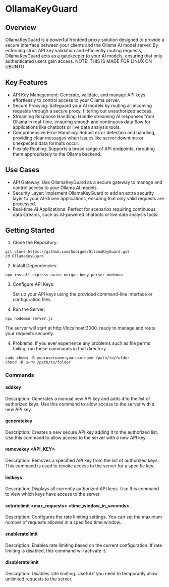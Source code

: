 # OllamaKeyGuard

## Overview

OllamaKeyGuard is a powerful frontend proxy solution designed to provide a secure interface between your clients and the Ollama AI model server. By enforcing strict API key validation and efficiently routing requests, OllamaKeyGuard acts as a gatekeeper to your AI models, ensuring that only authenticated users gain access. NOTE: THIS IS MADE FOR LINUX ON UBUNTU

## Key Features

- API Key Management: Generate, validate, and manage API keys effortlessly to control access to your Ollama server.
- Secure Proxying: Safeguard your AI models by routing all incoming requests through a secure proxy, filtering out unauthorized access.
- Streaming Response Handling: Handle streaming AI responses from Ollama in real-time, ensuring smooth and continuous data flow for applications like chatbots or live data analysis tools.
- Comprehensive Error Handling: Robust error detection and handling, providing clear messages when issues like server downtime or unexpected data formats occur.
- Flexible Routing: Supports a broad range of API endpoints, rerouting them appropriately to the Ollama backend.

## Use Cases

- API Gateway: Use OllamaKeyGuard as a secure gateway to manage and control access to your Ollama AI models.
- Security Layer: Implement OllamaKeyGuard to add an extra security layer to your AI-driven applications, ensuring that only valid requests are processed.
- Real-time AI Applications: Perfect for scenarios requiring continuous data streams, such as AI-powered chatbots or live data analysis tools.

## Getting Started

1. Clone the Repository:
```
git clone https://github.com/Sooigee/OllamaKeyGuard.git
cd OllamaKeyGuard
```
2. Install Dependencies:
```
npm install express axios morgan body-parser nodemon
```
3. Configure API Keys:

   Set up your API keys using the provided command-line interface or configuration files.

4. Run the Server:
```
npx nodemon server.js
```
   The server will start at http://localhost:3000, ready to manage and route your requests securely.

4. Problems:
If you ever experience any problems such as file perms failing, run these commands in that directory

```
sudo chown -R yourusername:yourusername /path/to/folder
chmod -R u+rw /path/to/folder
```

### Commands


#### addkey
 Description: Generates a manual new API key and adds it to the list of authorized keys.
 Use this command to allow access to the server with a new API key.

#### generatekey
Description: Creates a new secure API key adding it to the authorized list.
Use this command to allow access to the server with a new API key.

#### removekey <API_KEY>
Description: Removes a specified API key from the list of authorized keys.
This command is used to revoke access to the server for a specific key.

#### listkeys
Description: Displays all currently authorized API keys.
Use this command to view which keys have access to the server.

#### setratelimit <max_requests> <time_window_in_seconds>
Description: Configures the rate limiting settings.
You can set the maximum number of requests allowed in a specified time window.

#### enableratelimit
Description: Enables rate limiting based on the current configuration.
If rate limiting is disabled, this command will activate it.

#### disableratelimit
Description: Disables rate limiting.
Useful if you need to temporarily allow unlimited requests to the server.
